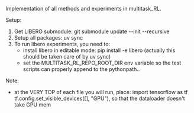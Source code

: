 Implementation of all methods and experiments in multitask_RL.


Setup:
1. Get LIBERO submodule: git submodule update --init --recursive
2. Setup all packages: uv sync
3. To run libero experiments, you need to:
    - install libero in editable mode: pip install -e libero (actually this should be taken care of by uv sync)
    - set the MULTITASK_RL_REPO_ROOT_DIR env variable so the test scripts can properly append to the pythonpath..

Note:
- at the VERY TOP of each file you will run, place: import tensorflow as tf
tf.config.set_visible_devices([], "GPU"), so that the dataloader doesn't take GPU mem